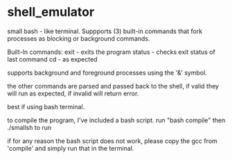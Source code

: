 # shell_emulator
small bash - like terminal.  Suppports (3) built-in commands that fork processes as blocking or background commands.

Built-In commands:
exit - exits the program
status - checks exit status of last command
cd - as expected

supports background and foreground processes using the '&' symbol.

the other commands are parsed and passed back to the shell, if valid they will run as expected, if invalid
will return error.


best if using bash terminal.

to compile the program, I've included a bash script.
run "bash compile" 
then ./smallsh to run

if for any reason the bash script does not work, please copy 
the gcc from 'compile' and simply run that in the terminal. 
